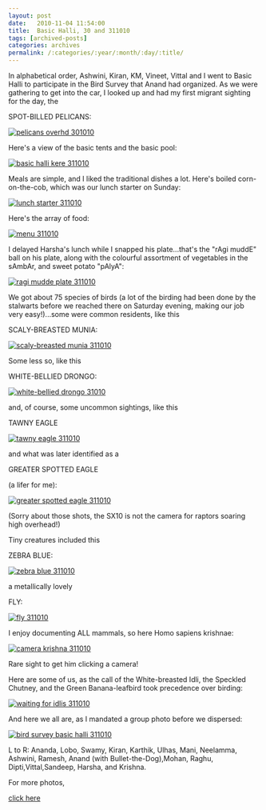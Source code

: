 ```yaml
---
layout: post
date:	2010-11-04 11:54:00
title:  Basic Halli, 30 and 311010
tags: [archived-posts]
categories: archives
permalink: /:categories/:year/:month/:day/:title/
---
```

In alphabetical order, Ashwini, Kiran, KM, Vineet, Vittal and I went to Basic Halli to participate in the Bird Survey that Anand had organized. As we were gathering to get into the car, I looked up and had my first migrant sighting for the day, the

SPOT-BILLED PELICANS:

<a href="http://s835.photobucket.com/albums/zz275/dffrntpx/?action=view&current=IMG_5272.jpg" target="_blank"><img src="http://i835.photobucket.com/albums/zz275/dffrntpx/IMG_5272.jpg" border="0" alt="pelicans overhd 301010"></a>

<lj-cut text="a little bit about the Bird Survey">

Here's a view of the basic tents and the basic pool:

<a href="http://s835.photobucket.com/albums/zz275/dffrntpx/?action=view&current=IMG_5288.jpg" target="_blank"><img src="http://i835.photobucket.com/albums/zz275/dffrntpx/IMG_5288.jpg" border="0" alt="basic halli kere 311010"></a>

Meals are simple, and I liked the traditional dishes a lot. Here's boiled corn-on-the-cob, which was our lunch starter on Sunday:

<a href="http://s835.photobucket.com/albums/zz275/dffrntpx/?action=view&current=IMG_5380.jpg" target="_blank"><img src="http://i835.photobucket.com/albums/zz275/dffrntpx/IMG_5380.jpg" border="0" alt="lunch starter 311010"></a>

Here's the array of food:


<a href="http://s835.photobucket.com/albums/zz275/dffrntpx/?action=view&current=IMG_5381.jpg" target="_blank"><img src="http://i835.photobucket.com/albums/zz275/dffrntpx/IMG_5381.jpg" border="0" alt="menu 311010"></a>

I delayed Harsha's lunch while I snapped his plate...that's the "rAgi muddE" ball on his plate, along with the colourful assortment of vegetables in the sAmbAr, and sweet potato "pAlyA":


<a href="http://s835.photobucket.com/albums/zz275/dffrntpx/?action=view&current=IMG_5383.jpg" target="_blank"><img src="http://i835.photobucket.com/albums/zz275/dffrntpx/IMG_5383.jpg" border="0" alt="ragi mudde plate 311010"></a>

We got about 75 species of birds (a lot of the birding had been done by the stalwarts before we reached there on Saturday evening, making our job very easy!)...some were common residents, like this

SCALY-BREASTED MUNIA:

<a href="http://s835.photobucket.com/albums/zz275/dffrntpx/?action=view&current=IMG_5334.jpg" target="_blank"><img src="http://i835.photobucket.com/albums/zz275/dffrntpx/IMG_5334.jpg" border="0" alt="scaly-breasted munia 311010"></a>

Some less so, like this

WHITE-BELLIED DRONGO:


<a href="http://s835.photobucket.com/albums/zz275/dffrntpx/?action=view&current=IMG_5343.jpg" target="_blank"><img src="http://i835.photobucket.com/albums/zz275/dffrntpx/IMG_5343.jpg" border="0" alt="white-bellied drongo 31010"></a>

and, of course, some uncommon sightings, like this 

TAWNY EAGLE

<a href="http://s835.photobucket.com/albums/zz275/dffrntpx/?action=view&current=IMG_5385.jpg" target="_blank"><img src="http://i835.photobucket.com/albums/zz275/dffrntpx/IMG_5385.jpg" border="0" alt="tawny eagle 311010"></a>

and what was later identified as a

GREATER SPOTTED EAGLE

(a lifer for me):

<a href="http://s835.photobucket.com/albums/zz275/dffrntpx/?action=view&current=IMG_5398.jpg" target="_blank"><img src="http://i835.photobucket.com/albums/zz275/dffrntpx/IMG_5398.jpg" border="0" alt="greater spotted eagle 311010"></a>

(Sorry about those shots, the SX10 is not the camera for raptors soaring high overhead!)

Tiny creatures included this

ZEBRA BLUE:

<a href="http://s835.photobucket.com/albums/zz275/dffrntpx/?action=view&current=IMG_5359.jpg" target="_blank"><img src="http://i835.photobucket.com/albums/zz275/dffrntpx/IMG_5359.jpg" border="0" alt="zebra blue 311010"></a>

a metallically lovely 

FLY:


<a href="http://s835.photobucket.com/albums/zz275/dffrntpx/?action=view&current=IMG_5365.jpg" target="_blank"><img src="http://i835.photobucket.com/albums/zz275/dffrntpx/IMG_5365.jpg" border="0" alt="fly 311010"></a>

I enjoy documenting ALL mammals, so here Homo sapiens krishnae:


<a href="http://s835.photobucket.com/albums/zz275/dffrntpx/?action=view&current=IMG_5379.jpg" target="_blank"><img src="http://i835.photobucket.com/albums/zz275/dffrntpx/IMG_5379.jpg" border="0" alt="camera krishna 311010"></a>

Rare sight to get him clicking a camera!

Here are some of us, as the call of the White-breasted Idli, the Speckled Chutney, and the Green Banana-leafbird took precedence over birding:


<a href="http://s835.photobucket.com/albums/zz275/dffrntpx/?action=view&current=IMG_5354.jpg" target="_blank"><img src="http://i835.photobucket.com/albums/zz275/dffrntpx/IMG_5354.jpg" border="0" alt="waiting for idlis 311010"></a>

</lj-cut>

And here we all are, as I mandated a group photo before we dispersed:

<a href="http://s835.photobucket.com/albums/zz275/dffrntpx/?action=view&current=IMG_5394.jpg" target="_blank"><img src="http://i835.photobucket.com/albums/zz275/dffrntpx/IMG_5394.jpg" border="0" alt="bird survey basic halli 311010"></a>

L to R: Ananda, Lobo, Swamy, Kiran, Karthik, Ulhas, Mani, Neelamma, Ashwini, Ramesh, Anand (with Bullet-the-Dog),Mohan, Raghu, Dipti,Vittal,Sandeep, Harsha, and Krishna.

For more photos,

<a href="http://picasaweb.google.com/mohandeepa/BasicHalli30311010#"> click here </a>
